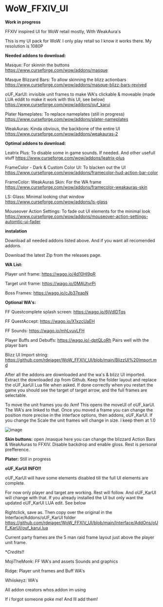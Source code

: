 # WoW_FFXIV_UI

****Work in progress****


FFXIV inspired UI for WoW retail mostly, With WeakAura's

This is my UI pack for WoW. I only play retail so I know it works there. My resolution is 1080P

**Needed addons to download:**

Masque: For skinnin the buttons
https://www.curseforge.com/wow/addons/masque

Masque Blizzard Bars: To allow skinning the blizz actionbars
https://www.curseforge.com/wow/addons/masque-blizz-bars-revived

oUF_KarUI: invisible unit frames to make WA's clickable & moveable (made LUA eddit to make it work with this UI, see below)
https://www.curseforge.com/wow/addons/ouf_karui

Plater Nameplates: To replace nameplates (still in progress)
https://www.curseforge.com/wow/addons/plater-nameplates

WeakAuras: Kinda obvious, the backbone of the entire UI
https://www.curseforge.com/wow/addons/weakauras-2


**Optimal addons to download:**

Leatrix Plus: To disable some in game sounds. If needed. And other usefull stuff
https://www.curseforge.com/wow/addons/leatrix-plus

FrameColor - Dark & Custom Color UI: To blacken out the UI
https://www.curseforge.com/wow/addons/framecolor-hud-action-bar-color

FrameColor: WeakAuras Skin: For the WA frame
https://www.curseforge.com/wow/addons/framecolor-weakauras-skin

LS: Glass: Minimal looking chat window
https://www.curseforge.com/wow/addons/ls-glass

Mouseover Action Settings: To fade out UI elements for the minimal look
https://www.curseforge.com/wow/addons/mouseover-action-settings-automtic-ui-fader


**instalation**

Download all needed addons listed above. And if you want all recomended addons.

Download the latest Zip from the releases page.


**WA List:**

Player unit frame: https://wago.io/4d10HI9pR

Target unit frame: https://wago.io/0MAUtyrPi

Boss Frames: https://wago.io/cJb37eapN

**Optional WA's:**

FF Questcomplete splash screen: https://wago.io/6jVdlDTqs

FF QuestAccept: https://wago.io/X1xzcUaEH

FF Sounds: https://wago.io/mhLvuvLFH

Player Buffs and Debuffs: https://wago.io/-dptQLoRh Pairs well with the player bars



Blizz UI Import string: https://github.com/rdejager/WoW_FFXIV_UI/blob/main/BlizzUI%20Import.md


After all the addons are downloaded and the wa's & blizz UI imported. Extract the downloaded zip from Github. Keep the folder layout and replace the oUF_karUI Lua file when asked. If done correctly when you restart the game you should see the target of target arrow, and the full frames are selectable. 

To move the unit frames you do /kmf  This opens the moveUI of oUF_karUI. The WA's are linked to that. Once you moved a frame you can change the position more precise in the interface options, then addons, oUF_KarUI.
If you change the Scale the unit frames will change in size. I keep them at 1.0 

![image](https://github.com/rdejager/WoW_FFXIV_UI/assets/3759420/c377a60f-a081-45d6-a148-a49e3d8fb434)


**Skin buttons:** open /masque here you can change the blizzard Action Bars & WeakAuras to FFXIV. Disable backdrop and enable gloss. Rest is personal prefference.

**Plater:** Still in progress


**oUF_KarUI INFO!!**

oUF_KarUI will have some elements disabled till the full UI elements are complete. 

For now only player and target are working. Rest will follow. And oUF_KarUI will change with that.
If you already installed the UI but only want the updated oUF_KarUI LUA edit. See below

Rightclick, save as. Then copy over the original in the Interface/Addons/oUF_KarUI folder
https://github.com/rdejager/WoW_FFXIV_UI/blob/main/Interface/AddOns/oUF_KarUI/ouf_karui.lua

Current party frames are the 5 man raid frame layout just above the player unit frame.

**Credits!!*

MojiTheMonk: FF WA's and assets Sounds and graphics

Ridge: Player unit frames and Buff WA's

Whiiskeyz: WA's 

All addon creators whos addon im using

If i forgot someone poke me! And Ill add them!








